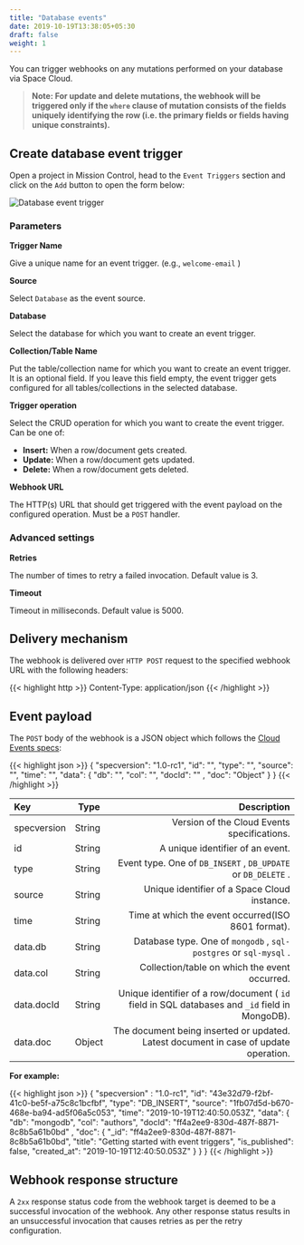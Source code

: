 ```yaml
---
title: "Database events"
date: 2019-10-19T13:38:05+05:30
draft: false
weight: 1
---
```

You can trigger webhooks on any mutations performed on your database via Space Cloud.

> **Note: For update and delete mutations, the webhook will be triggered only if the `where` clause of mutation consists of the fields uniquely identifying the row (i.e. the primary fields or fields having unique constraints).** 

## Create database event trigger

Open a project in Mission Control, head to the `Event Triggers` section and click on the `Add` button to open the form below:

![Database event trigger](/images/screenshots/db-trigger.png)

### Parameters

**Trigger Name**

Give a unique name for an event trigger. (e.g., `welcome-email` )

**Source**

Select `Database` as the event source.

**Database**

Select the database for which you want to create an event trigger.

**Collection/Table Name**

Put the table/collection name for which you want to create an event trigger. It is an optional field. If you leave this field empty, the event trigger gets configured for all tables/collections in the selected database.

**Trigger operation**

Select the CRUD operation for which you want to create the event trigger. Can be one of:

- **Insert:** When a row/document gets created.
- **Update:** When a row/document gets updated.
- **Delete:** When a row/document gets deleted.

**Webhook URL**

The HTTP(s) URL that should get triggered with the event payload on the configured operation. Must be a `POST` handler.

### Advanced settings

**Retries** 

The number of times to retry a failed invocation. Default value is 3.

**Timeout**

Timeout in milliseconds. Default value is 5000.

## Delivery mechanism

The webhook is delivered over `HTTP POST` request to the specified webhook URL with the following headers:

{{< highlight http >}}
Content-Type: application/json
{{< /highlight >}}  

## Event payload

The `POST` body of the webhook is a JSON object which follows the [Cloud Events specs](https://github.com/cloudevents/spec):

{{< highlight json >}}
{
  "specversion": "1.0-rc1",
  "id": "<unique-uuid>",
  "type": "<event-type>",
  "source": "<space-cloud-node-id>",
  "time": "<date-string>",
  "data": {
    "db": "<db-type>",
    "col": "<col-name>",
    "docId": "<document-id>" ,
    "doc": "Object"
  }
}
{{< /highlight >}}  


| Key         | Type   |                                                                                  Description |
|:------------|--------|---------------------------------------------------------------------------------------------:|
| specversion | String |                                                  Version of the Cloud Events specifications. |
| id          | String |                                                             A unique identifier of an event. |
| type        | String |                                Event type. One of `DB_INSERT` , `DB_UPDATE` or `DB_DELETE` . |
| source      | String |                                                 Unique identifier of a Space Cloud instance. |
| time        | String |                                           Time at which the event occurred(ISO 8601 format). |
| data.db     | String |                            Database type. One of `mongodb` , `sql-postgres` or `sql-mysql` . |
| data.col    | String |                                                Collection/table on which the event occurred. |
| data.docId  | String | Unique identifier of a row/document ( `id` field in SQL databases and `_id` field in MongoDB). |
| data.doc    | Object |         The document being inserted or updated. Latest document in case of update operation. |

**For example:**

{{< highlight json >}}
{
  "specversion" : "1.0-rc1",
  "id": "43e32d79-f2bf-41c0-be5f-a75c8c1bcfbf",
  "type": "DB_INSERT",
  "source": "1fb07d5d-b670-468e-ba94-ad5f06a5c053",
  "time": "2019-10-19T12:40:50.053Z",
  "data": {
    "db": "mongodb",
    "col": "authors",
    "docId": "ff4a2ee9-830d-487f-8871-8c8b5a61b0bd" ,
    "doc": {
      "_id": "ff4a2ee9-830d-487f-8871-8c8b5a61b0bd",
      "title": "Getting started with event triggers",
      "is_published": false,
      "created_at": "2019-10-19T12:40:50.053Z"
    }
  }
}
{{< /highlight >}}

## Webhook response structure
A `2xx` response status code from the webhook target is deemed to be a successful invocation of the webhook. Any other response status results in an unsuccessful invocation that causes retries as per the retry configuration.

<!-- ### Retry-After header
If the webhook response contains a `Retry-After` header, then the event gets redelivered once more after the duration (in seconds) found in the header. Note that the header is respected if the response status code is `429` (Too many requests).

The `Retry-After` header is useful for retrying/rate-limiting/debouncing your webhook triggers. -->